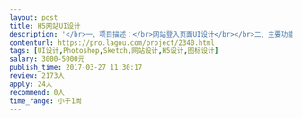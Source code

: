 ```yaml
---                
layout: post       
title: H5网站UI设计           
description: '</br>一、项目描述：</br>网站登入页面UI设计</br></br>二、主要功能点：</br>用户登录和注册，发送验证码</br></br>三、人员要求：</br>需要设计师根据需求完成上述页面设计</br>'     
contenturl: https://pro.lagou.com/project/2340.html      
tags: [UI设计,Photoshop,Sketch,网站设计,H5设计,图标设计]            
salary: 3000-5000元          
publish_time: 2017-03-27 11:30:17         
review: 2173人                   
apply: 24人                   
recommend: 0人                   
time_range: 小于1周              
---                 
```


